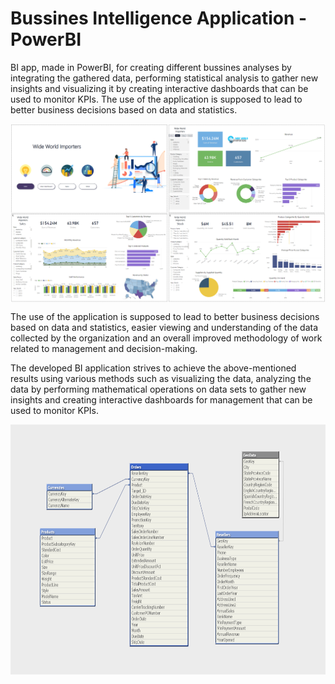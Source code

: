 # Bussines Intelligence Application - PowerBI

BI app, made in PowerBI, for creating different bussines analyses by integrating the gathered data, performing statistical analysis to gather new insights and visualizing it by creating interactive dashboards that can be used to monitor KPIs. The use of the application is supposed to lead to better business decisions based on data and statistics.

<p align="center">
<img align="center" src="https://github.com/PmnAngelov/BI-App-PowerBI/blob/main/Images/Overview.png" />
</p>

The use of the application is supposed to lead to better business decisions based on data and statistics, easier viewing and understanding of the data collected by the organization and an overall improved methodology of work related to management and decision-making. 

The developed BI application strives to achieve the above-mentioned results using various methods such as visualizing the data, analyzing the data by performing mathematical operations on data sets to gather new insights and creating interactive dashboards for management that can be used to monitor KPIs.


<p align="center">
<img align="center" src="https://github.com/PmnAngelov/BI-app/blob/main/imgs/Tables.PNG" width="800" height="400" />
</p>
